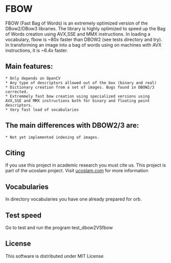 FBOW
=====
FBOW (Fast Bag of Words) is an extremely optimized version of the DBow2/DBow3 libraries. The library is highly optimized to speed up the Bag of Words creation using  AVX,SSE and MMX instructions. In loading a vocabulary, fbow is ~80x faster than DBOW2 (see tests directory and try). In transforming an image into a bag of words using on machines with AVX instructions, it is ~6.4x faster.

## 
## Main features:
	* Only depends on OpenCV 
	* Any type of descriptors allowed out of the box (binary and real)
	* Dictionary creation from a set of images. Bugs found in DBOW2/3 corrected.
	* Extremmely fast bow creation using specialized versions using AVX,SSE and MMX instructions both for binary and floating point descriptors.
	* Very fast load of vocabularies

## 
## The main differences with DBOW2/3 are:

	* Not yet implemented indexing of images. 

##
## Citing

If you use this project in academic research you must cite us. This project is part of the ucoslam project. Visit [ucoslam.com](http://ucoslam.com) for more information


##
## Vocabularies

In directory vocabularies you have one already prepared for orb.
##
## Test speed
 Go to test and run the program test_dbow2VSfbow
##
## License
This software is distributed under MIT License
